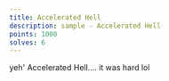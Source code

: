 ```yaml
---
title: Accelerated Hell
description: sample - Accelerated Hell
points: 1000
solves: 6
---
```


yeh' Accelerated Hell.... it was hard lol
